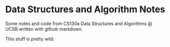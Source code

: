 # Data Structures and Algorithm Notes
Some notes and code from CS130a Data Structures and Algorithms @ UCSB written with github markdown.  
  
This stuff is pretty wild.
